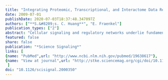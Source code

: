 ```yaml
---
title: "Integrating Proteomic, Transcriptional, and Interactome Data Reveals Hidden Components of Signaling and Regulatory Networks"
date: 2009-07-01
publishDate: 2020-07-03T18:37:48.347097Z
authors: ["**S.&#8209;s. C. Huang**", "E. Fraenkel"]
publication_types: ["2"]
abstract: "Cellular signaling and regulatory networks underlie fundamental biological processes such as growth, differentiation, and response to the environment. Although there are now various high-throughput methods for studying these processes, knowledge of them remains fragmentary. Typically, the majority of hits identified by transcriptional, proteomic, and genetic assays lie outside of the expected pathways. These unexpected components of the cellular response are often the most interesting, because they can provide new insights into biological processes and potentially reveal new therapeutic approaches. However, they are also the most difficult to interpret. We present a technique, based on the Steiner tree problem, that uses previously reported protein-protein and protein-DNA interactions to determine how these hits are organized into functionally coherent pathways, revealing many components of the cellular response that are not readily apparent in the original data. Applied simultaneously to phosphoproteomic and transcriptional data for the yeast pheromone response, it identifies changes in diverse cellular processes that extend far beyond the expected pathways."
featured: false
share: false
publication: "*Science Signaling*"
links: [
{name: "PubMed",url: "http://www.ncbi.nlm.nih.gov/pubmed/19638617"},
{name: "View at journal",url: "http://stke.sciencemag.org/cgi/doi/10.1126/scisignal.2000350"}
 ] 
doi: "10.1126/scisignal.2000350"
---
```


